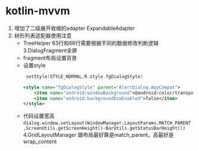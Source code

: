 # kotlin-mvvm

1. 增加了二级展开收缩的adapter ExpandableAdapter
2. 树形列表适配器使用注意
    * TreeHelper 63行和66行需要根据不同的数据修改判断逻辑
3.DialogFragment全屏
    * fragment布局设置背景
    * 设置style
        ```kotlin
         setStyle(STYLE_NORMAL,R.style.fgDialogStyle)
        ```
        ```xml
        <style name="fgDialogStyle" parent="AlertDialog.AppCompat">
            <item name="android:windowBackground">@android:color/transparent</item>
            <item name="android:backgroundDimEnabled">false</item>
        </style>
        ```
    * 代码设置宽高`dialog.window.setLayout(WindowManager.LayoutParams.MATCH_PARENT,ScreenUtils.getScreenHeight()-BarUtils.getStatusBarHeight())`
4.GridLayoutManager 跟布局最好算是match_parent，高最好是wrap_content